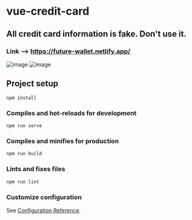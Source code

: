 # vue-credit-card
## All credit card information is fake. Don't use it.

### Link --> https://future-wallet.netlify.app/

![image](https://user-images.githubusercontent.com/105597906/199751145-9d4a2cbb-6106-41f3-b26e-38382bd80ac9.png)
![image](https://user-images.githubusercontent.com/105597906/199751079-bcb4445a-caf7-4b63-b5e7-9de45209c4d8.png)


## Project setup
```
npm install
```

### Compiles and hot-reloads for development
```
npm run serve
```

### Compiles and minifies for production
```
npm run build
```

### Lints and fixes files
```
npm run lint
```

### Customize configuration
See [Configuration Reference](https://cli.vuejs.org/config/).
